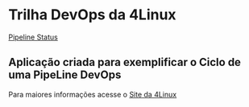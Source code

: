 # Trilha DevOps da 4Linux

<!-- Altere a Flag abaixo com sua URL do seu usuário do Github -->

[Pipeline Status](https://github.com/isaquecezarino/DevOpsLab-HelloWorld/actions/workflows/pipeline.yml/badge.svg) 


## Aplicação criada para exemplificar o Ciclo de uma PipeLine DevOps


Para maiores informações acesse o [Site da 4Linux](https://www.4linux.com.br/cursos/devops)
